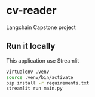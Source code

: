# cv-reader
Langchain  Capstone project

## Run it locally
This application use Streamlit 

```sh
virtualenv .venv
source .venv/bin/activate
pip install -r requirements.txt
streamlit run main.py
```